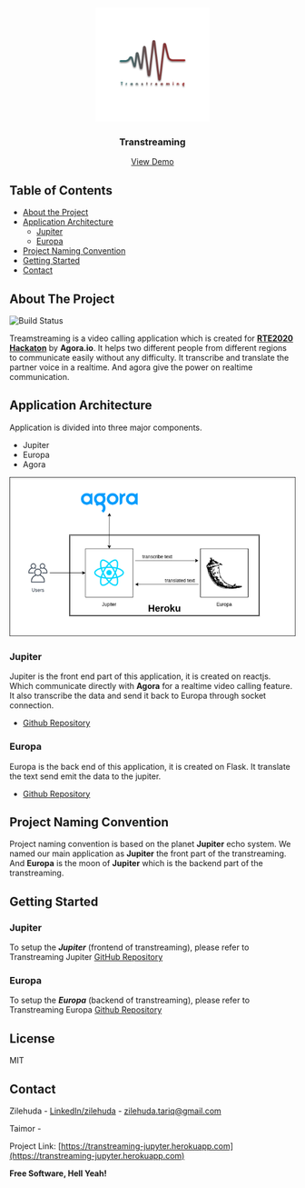 
<!-- PROJECT LOGO -->
<br />
<p align="center">
  <a href="https://github.com/othneildrew/Best-README-Template">
    <img src="documentation/logo.png" alt="Logo" width="200" height="200">
  </a>

  <h3 align="center">Transtreaming</h3>

  <p align="center">
    <a href="https://transtreaming-jupyter.herokuapp.com">View Demo</a>
  </p>
</p>

<!-- TABLE OF CONTENTS -->
## Table of Contents

* [About the Project](#about-the-project)
 * [Application Architecture](#application-architecture)
	 * [Jupiter](#jupiter)
	 * [Europa](#europa)
 * [Project Naming Convention](#project-naming-convention)
 * [Getting Started](#getting-started)
 * [Contact](#contact)
 
<!-- ABOUT THE PROJECT -->
## About The Project

![Build Status](https://travis-ci.org/joemccann/dillinger.svg?branch=master)

Treamstreaming is a video calling application which is created for [**RTE2020 Hackaton**](https://rte.devpost.com/) by **Agora.io**. It helps two different people from different regions to communicate easily without any difficulty. It transcribe and translate the partner voice in a realtime. And agora give the power on realtime communication.

<!-- APPLICATION ARCHITECTURE -->
## Application Architecture
Application is divided into three major components.
  - Jupiter
  - Europa
  - Agora

[![Tramstreaming Architecture Diagram][architecture-diagram]](https://transtreaming-jupyter.herokuapp.com)
  
### Jupiter
Jupiter is the front end part of this application, it is created on reactjs. Which communicate directly with **Agora** for a realtime video calling feature. It also transcribe the data and send it back to Europa through socket connection.
- [Github Repository](https://github.com/zilehuda/transtreaming-jupyter)

### Europa
Europa is the back end of this application, it is created on Flask. It translate the text send emit the data to the jupiter.
- [Github Repository](https://github.com/zilehuda/transtreaming-europa)

<!-- APPLICATION ARCHITECTURE -->
## Project Naming Convention
Project naming convention is based on the planet **Jupiter** echo system. We named our main application as **Jupiter** the front part of the transtreaming. And **Europa** is the moon of **Jupiter** which is the backend part of the transtreaming.

<!-- Getting Started -->
## Getting Started

### Jupiter
To setup the ***Jupiter*** (frontend of transtreaming), please refer to Transtreaming Jupiter  [GitHub Repository](https://github.com/zilehuda/transtreaming-jupyter)

### Europa
To setup the ***Europa*** (backend of transtreaming), please refer to Transtreaming Europa   [Github Repository](https://github.com/zilehuda/transtreaming-europa)


License
----

MIT


  
<!-- CONTACT -->
## Contact

Zilehuda - [LinkedIn/zilehuda](https://www.linkedin.com/in/zilehuda/) - zilehuda.tariq@gmail.com

Taimor -

Project Link: [https://transtreaming-jupyter.herokuapp.com](https://transtreaming-jupyter.herokuapp.com)

**Free Software, Hell Yeah!**

<!-- MARKDOWN LINKS & IMAGES -->
<!-- https://www.markdownguide.org/basic-syntax/#reference-style-links -->
[architecture-diagram]: documentation/architecture-diagram.png
